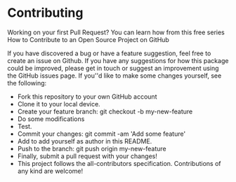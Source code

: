 # Contributing

Working on your first Pull Request? You can learn how from this free series How to Contribute to an Open Source Project on GitHub

If you have discovered a bug or have a feature suggestion, feel free to create an issue on Github. If you have any suggestions for how this package could be improved, please get in touch or suggest an improvement using the GitHub issues page. If you''d like to make some changes yourself, see the following:

  - Fork this repository to your own GitHub account
  - Clone it to your local device.
  - Create your feature branch: git checkout -b my-new-feature
  - Do some modifications
  - Test.
  - Commit your changes: git commit -am 'Add some feature'
  - Add to add yourself as author in this README.
  - Push to the branch: git push origin my-new-feature
  - Finally, submit a pull request with your changes!
  - This project follows the all-contributors specification. Contributions of any kind are welcome!
